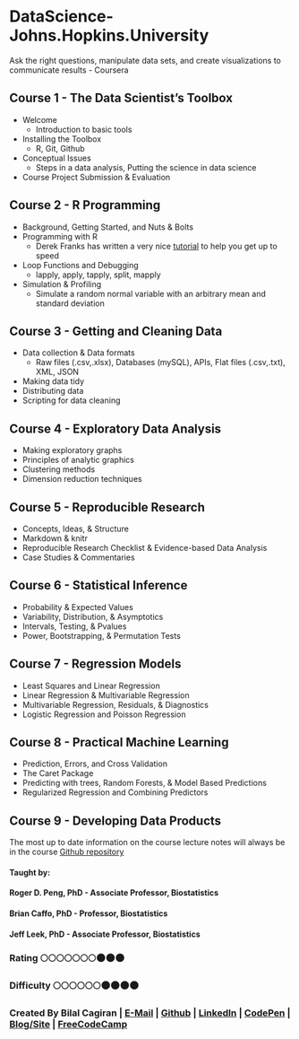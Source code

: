 # DataScience-Johns.Hopkins.University
Ask the right questions, manipulate data sets, and create visualizations to communicate results - Coursera

## Course 1 - The Data Scientist’s Toolbox
* Welcome
  * Introduction to basic tools
* Installing the Toolbox
  * R, Git, Github
* Conceptual Issues
  * Steps in a data analysis, Putting the science in data science
* Course Project Submission & Evaluation

## Course 2 - R Programming
* Background, Getting Started, and Nuts & Bolts
* Programming with R
  * Derek Franks has written a very nice [tutorial](https://github.com/rdpeng/practice_assignment/blob/master/practice_assignment.rmd) to help you get up to speed
* Loop Functions and Debugging
  * lapply, apply, tapply, split, mapply
* Simulation & Profiling
  * Simulate a random normal variable with an arbitrary mean and standard deviation

## Course 3 - Getting and Cleaning Data
* Data collection & Data formats
  * Raw files (.csv,.xlsx), Databases (mySQL), APIs, Flat files (.csv,.txt), XML, JSON
* Making data tidy
* Distributing data
* Scripting for data cleaning

## Course 4 - Exploratory Data Analysis
* Making exploratory graphs
* Principles of analytic graphics
* Clustering methods
* Dimension reduction techniques

## Course 5 - Reproducible Research
* Concepts, Ideas, & Structure
* Markdown & knitr
* Reproducible Research Checklist & Evidence-based Data Analysis
* Case Studies & Commentaries

## Course 6 - Statistical Inference
* Probability & Expected Values
* Variability, Distribution, & Asymptotics
* Intervals, Testing, & Pvalues
* Power, Bootstrapping, & Permutation Tests

## Course 7 - Regression Models
* Least Squares and Linear Regression
* Linear Regression & Multivariable Regression
* Multivariable Regression, Residuals, & Diagnostics
* Logistic Regression and Poisson Regression

## Course 8 - Practical Machine Learning
* Prediction, Errors, and Cross Validation
* The Caret Package
* Predicting with trees, Random Forests, & Model Based Predictions
* Regularized Regression and Combining Predictors

## Course 9 - Developing Data Products

The most up to date information on the course lecture notes will always be in the course [Github repository](https://github.com/DataScienceSpecialization/courses)

#### Taught by: 
#### Roger D. Peng, PhD - Associate Professor, Biostatistics
#### Brian Caffo, PhD - Professor, Biostatistics
#### Jeff Leek, PhD - Associate Professor, Biostatistics

### Rating :full_moon::full_moon::full_moon::full_moon::full_moon::full_moon::full_moon::new_moon::new_moon::new_moon:
### Difficulty :full_moon::full_moon::full_moon::full_moon::full_moon::full_moon::new_moon::new_moon::new_moon::new_moon:

### Created By Bilal Cagiran | [E-Mail](mailto:bcagiran@hotmail.com) | [Github](https://github.com/extwiii/) | [LinkedIn](https://linkedin.com/in/bilalcagiran) | [CodePen](http://codepen.io/extwiii/) | [Blog/Site](http://bilalcagiran.com) | [FreeCodeCamp](https://www.freecodecamp.com/extwiii) 
